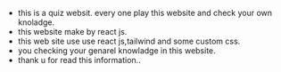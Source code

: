 
<ul>
<li>this is a quiz websit. every one play this website and check your own knoladge.</li>
<li>this website make by react js.</li>
<li>this web site use use react js,tailwind and some custom css.</li>
<li>you checking your genarel knowladge in this website.</li>
<li> thank u for read this information..</li>
</ul>









